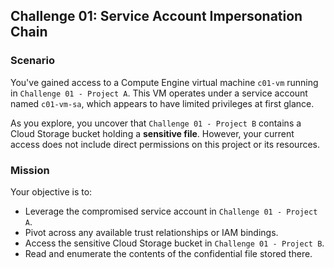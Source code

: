 ## Challenge 01: Service Account Impersonation Chain

### Scenario

You've gained access to a Compute Engine virtual machine `c01-vm` running in `Challenge 01 - Project A`. This VM operates under a service account named `c01-vm-sa`, which appears to have limited privileges at first glance.

As you explore, you uncover that `Challenge 01 - Project B` contains a Cloud Storage bucket holding a **sensitive file**. However, your current access does not include direct permissions on this project or its resources.

### Mission

Your objective is to:

- Leverage the compromised service account in `Challenge 01 - Project A`.
- Pivot across any available trust relationships or IAM bindings.
- Access the sensitive Cloud Storage bucket in `Challenge 01 - Project B`.
- Read and enumerate the contents of the confidential file stored there.
